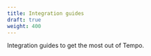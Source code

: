 ```yaml
---
title: Integration guides
draft: true
weight: 400
---
```


Integration guides to get the most out of Tempo.